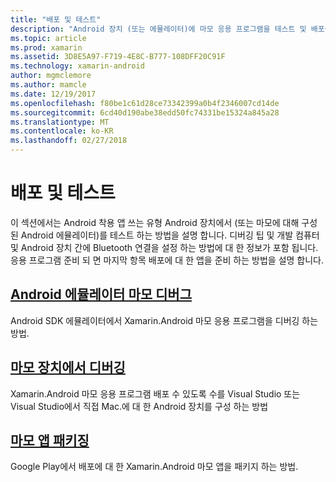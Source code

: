 ```yaml
---
title: "배포 및 테스트"
description: "Android 장치 (또는 에뮬레이터)에 마모 응용 프로그램을 테스트 및 배포를 준비 하는 방법."
ms.topic: article
ms.prod: xamarin
ms.assetid: 3D8E5A97-F719-4E8C-B777-108DFF20C91F
ms.technology: xamarin-android
author: mgmclemore
ms.author: mamcle
ms.date: 12/19/2017
ms.openlocfilehash: f80be1c61d28ce73342399a0b4f2346007cd14de
ms.sourcegitcommit: 6cd40d190abe38edd50fc74331be15324a845a28
ms.translationtype: MT
ms.contentlocale: ko-KR
ms.lasthandoff: 02/27/2018
---
```

# <a name="deployment-and-testing"></a>배포 및 테스트

이 섹션에서는 Android 착용 앱 쓰는 유형 Android 장치에서 (또는 마모에 대해 구성 된 Android 에뮬레이터)를 테스트 하는 방법을 설명 합니다. 디버깅 팁 및 개발 컴퓨터 및 Android 장치 간에 Bluetooth 연결을 설정 하는 방법에 대 한 정보가 포함 됩니다.
응용 프로그램 준비 되 면 마지막 항목 배포에 대 한 앱을 준비 하는 방법을 설명 합니다.

## <a name="debug-android-wear-on-an-emulatorandroidweardeploy-testdebug-on-emulatormd"></a>[Android 에뮬레이터 마모 디버그](~/android/wear/deploy-test/debug-on-emulator.md)

Android SDK 에뮬레이터에서 Xamarin.Android 마모 응용 프로그램을 디버깅 하는 방법.

## <a name="debug-on-a-wear-deviceandroidweardeploy-testdebug-on-devicemd"></a>[마모 장치에서 디버깅](~/android/wear/deploy-test/debug-on-device.md)

Xamarin.Android 마모 응용 프로그램 배포 수 있도록 수를 Visual Studio 또는 Visual Studio에서 직접 Mac.에 대 한 Android 장치를 구성 하는 방법

##  <a name="packaging-wear-appsandroidweardeploy-testpackagingmd"></a>[마모 앱 패키징](~/android/wear/deploy-test/packaging.md)

Google Play에서 배포에 대 한 Xamarin.Android 마모 앱을 패키지 하는 방법.

